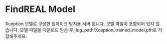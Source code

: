 # FindREAL Model

Xception 모델로 구성한 딥페이크 탐지용 서버 입니다.
모델 파일이 포함되어 있지 않습니다.
모델 파일을 다운로드 받은 후, log_path/Xception_trained_model.pth로 저장해주세요.
